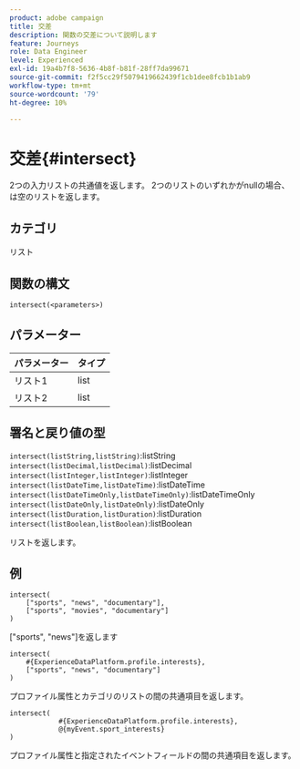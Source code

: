 ```yaml
---
product: adobe campaign
title: 交差
description: 関数の交差について説明します
feature: Journeys
role: Data Engineer
level: Experienced
exl-id: 19a4b7f8-5636-4b8f-b81f-28ff7da99671
source-git-commit: f2f5cc29f5079419662439f1cb1dee8fcb1b1ab9
workflow-type: tm+mt
source-wordcount: '79'
ht-degree: 10%

---
```


# 交差{#intersect}

2つの入力リストの共通値を返します。 2つのリストのいずれかがnullの場合、は空のリストを返します。

## カテゴリ

リスト

## 関数の構文

`intersect(<parameters>)`

## パラメーター

| パラメーター | タイプ |
|-----------|------------------|
| リスト1 | list |
| リスト2 | list |

## 署名と戻り値の型

`intersect(listString,listString)`:listString 
`intersect(listDecimal,listDecimal)`:listDecimal 
`intersect(listInteger,listInteger)`:listInteger 
`intersect(listDateTime,listDateTime)`:listDateTime 
`intersect(listDateTimeOnly,listDateTimeOnly)`:listDateTimeOnly 
`intersect(listDateOnly,listDateOnly)`:listDateOnly 
`intersect(listDuration,listDuration)`:listDuration 
`intersect(listBoolean,listBoolean)`:listBoolean

リストを返します。

## 例

```
intersect(
    ["sports", "news", "documentary"],
    ["sports", "movies", "documentary"]
)
```

[&quot;sports&quot;, &quot;news&quot;]を返します

```
intersect(
    #{ExperienceDataPlatform.profile.interests},
    ["sports", "news", "documentary"]
)
```

プロファイル属性とカテゴリのリストの間の共通項目を返します。

```
intersect(
        	#{ExperienceDataPlatform.profile.interests},
            @{myEvent.sport_interests}
)
```

プロファイル属性と指定されたイベントフィールドの間の共通項目を返します。
